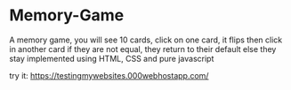 # Memory-Game 
A memory game, you will see 10 cards, click on one card, it flips then click in another card if they are not equal, they return to their default else they stay
implemented using HTML, CSS and pure javascript

try it: 
https://testingmywebsites.000webhostapp.com/

